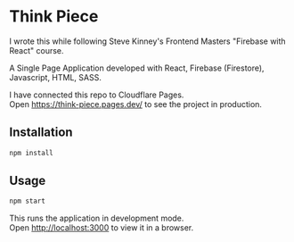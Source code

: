 # Think Piece

I wrote this while following Steve Kinney's Frontend Masters "Firebase with React" course.

A Single Page Application developed with React, Firebase (Firestore), Javascript, HTML, SASS.

I have connected this repo to Cloudflare Pages.  
Open <https://think-piece.pages.dev/> to see the project in production.

## Installation
```sh
npm install
```
## Usage
```sh
npm start
```
This runs the application in development mode.\
Open [http://localhost:3000](http://localhost:3000) to view it in a browser.
